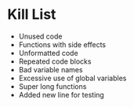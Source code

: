 Kill List
=========
* Unused code
* Functions with side effects
* Unformatted code
* Repeated code blocks
* Bad variable names
* Excessive use of global variables
* Super long functions
* Added new line for testing
